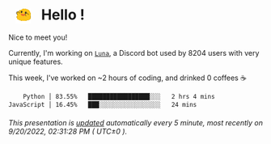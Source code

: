 <h1>   <img src="./spoinky.gif" style="vertical-align:middle;" width="30px">   Hello ! </h1>

Nice to meet you!

Currently, I'm working on <a href='https://github.com/Asgarrrr/Luna'>`Luna`</a>, a Discord bot used by 8204 users with very unique features.

This week, I've worked on ~2 hours of coding, and drinked 0 coffees ☕

```
    Python │ 83.55%   █████████████████░░░   2 hrs 4 mins
JavaScript │ 16.45%   ███░░░░░░░░░░░░░░░░░   24 mins
```

###### This presentation is [updated](https://github.com/Asgarrrr) automatically every 5 minute, most recently on 9/20/2022, 02:31:28 PM ( UTC±0 ).